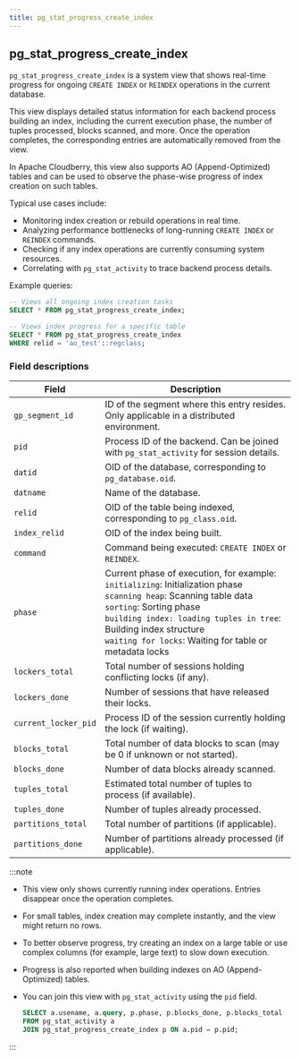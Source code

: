 ```yaml
---
title: pg_stat_progress_create_index
---
```


## pg_stat_progress_create_index

`pg_stat_progress_create_index` is a system view that shows real-time progress for ongoing `CREATE INDEX` or `REINDEX` operations in the current database.

This view displays detailed status information for each backend process building an index, including the current execution phase, the number of tuples processed, blocks scanned, and more. Once the operation completes, the corresponding entries are automatically removed from the view.

In Apache Cloudberry, this view also supports AO (Append-Optimized) tables and can be used to observe the phase-wise progress of index creation on such tables.

Typical use cases include:

- Monitoring index creation or rebuild operations in real time.
- Analyzing performance bottlenecks of long-running `CREATE INDEX` or `REINDEX` commands.
- Checking if any index operations are currently consuming system resources.
- Correlating with `pg_stat_activity` to trace backend process details.

Example queries:

```sql
-- Views all ongoing index creation tasks
SELECT * FROM pg_stat_progress_create_index;

-- Views index progress for a specific table
SELECT * FROM pg_stat_progress_create_index
WHERE relid = 'ao_test'::regclass;
```

### Field descriptions

| Field                 | Description |
|-----------------------|-------------|
| `gp_segment_id`       | ID of the segment where this entry resides. Only applicable in a distributed environment. |
| `pid`                 | Process ID of the backend. Can be joined with `pg_stat_activity` for session details. |
| `datid`               | OID of the database, corresponding to `pg_database.oid`. |
| `datname`             | Name of the database. |
| `relid`               | OID of the table being indexed, corresponding to `pg_class.oid`. |
| `index_relid`         | OID of the index being built. |
| `command`             | Command being executed: `CREATE INDEX` or `REINDEX`. |
| `phase`               | Current phase of execution, for example:<br />`initializing`: Initialization phase<br>`scanning heap`: Scanning table data<br />`sorting`: Sorting phase<br />`building index: loading tuples in tree`: Building index structure<br />`waiting for locks`: Waiting for table or metadata locks |
| `lockers_total`       | Total number of sessions holding conflicting locks (if any). |
| `lockers_done`        | Number of sessions that have released their locks. |
| `current_locker_pid`  | Process ID of the session currently holding the lock (if waiting). |
| `blocks_total`        | Total number of data blocks to scan (may be 0 if unknown or not started). |
| `blocks_done`         | Number of data blocks already scanned. |
| `tuples_total`        | Estimated total number of tuples to process (if available). |
| `tuples_done`         | Number of tuples already processed. |
| `partitions_total`    | Total number of partitions (if applicable). |
| `partitions_done`     | Number of partitions already processed (if applicable). |

:::note
- This view only shows currently running index operations. Entries disappear once the operation completes.
- For small tables, index creation may complete instantly, and the view might return no rows.
- To better observe progress, try creating an index on a large table or use complex columns (for example, large text) to slow down execution.
- Progress is also reported when building indexes on AO (Append-Optimized) tables.
- You can join this view with ``pg_stat_activity`` using the ``pid`` field.

    ```sql
    SELECT a.usename, a.query, p.phase, p.blocks_done, p.blocks_total
    FROM pg_stat_activity a
    JOIN pg_stat_progress_create_index p ON a.pid = p.pid;
    ```

:::
